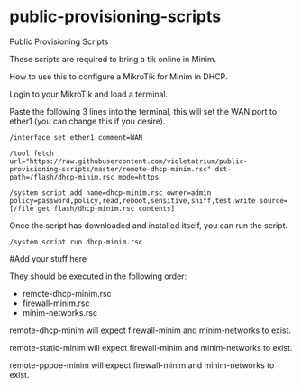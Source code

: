 # public-provisioning-scripts
Public Provisioning Scripts

These scripts are required to bring a tik online in Minim. 

How to use this to configure a MikroTik for Minim in DHCP.

Login to your MikroTik and load a terminal. 

Paste the following 3 lines into the terminal, this will set the WAN port to ether1 (you can change this if you desire).

```
/interface set ether1 comment=WAN

/tool fetch url="https://raw.githubusercontent.com/violetatrium/public-provisioning-scripts/master/remote-dhcp-minim.rsc" dst-path=/flash/dhcp-minim.rsc mode=https

/system script add name=dhcp-minim.rsc owner=admin policy=password,policy,read,reboot,sensitive,sniff,test,write source=[/file get flash/dhcp-minim.rsc contents]
```

Once the script has downloaded and installed itself, you can run the script.

`
/system script run dhcp-minim.rsc
`

#Add your stuff here






They should be executed in the following order:

* remote-dhcp-minim.rsc
* firewall-minim.rsc
* minim-networks.rsc

remote-dhcp-minim will expect firewall-minim and minim-networks to exist.

remote-static-minim will expect firewall-minim and minim-networks to exist.

remote-pppoe-minim will expect firewall-minim and minim-networks to exist.
